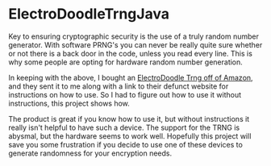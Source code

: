 # ElectroDoodleTrngJava
Key to ensuring cryptographic security is the use of a truly random number generator.  With software PRNG's you can never be really quite sure whether or not there is a back door in the code, unless you read every line.  This is why some people are opting for hardware random number generation.

In keeping with the above, I bought an [ElectroDoodle Trng off of Amazon](https://www.amazon.com/Random-Number-Generator-TRNG-N1-ElectroDoodle/dp/B07BRWVC5R/ref=sr_1_2?ie=UTF8&qid=1545423956&sr=8-2&keywords=trng), and they sent it to me along with a link to their defunct website for instructions on how to use.  So I had to figure out how to use it without instructions, this project shows how.

The product is great if you know how to use it, but without instructions it really isn't helpful to have such a device. The support for the TRNG is abysmal, but the hardware seems to work well. Hopefully this project will save you some frustration if you decide to use one of these devices to generate randomness for your encryption needs.
